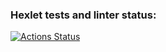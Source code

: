 ### Hexlet tests and linter status:
[![Actions Status](https://github.com/pvpshoot/js-algorithms-trees-project-lvl1/workflows/hexlet-check/badge.svg)](https://github.com/pvpshoot/js-algorithms-trees-project-lvl1/actions)